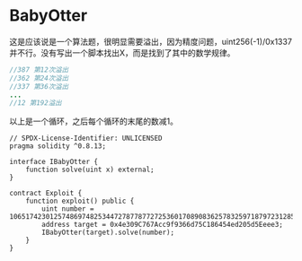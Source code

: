 # BabyOtter

这是应该说是一个算法题，很明显需要溢出，因为精度问题，uint256(-1)/0x1337并不行。没有写出一个脚本找出X，而是找到了其中的数学规律。

```Java
//387 第12次溢出
//362 第24次溢出
//337 第36次溢出
...
//12 第192溢出
```

以上是一个循环，之后每个循环的末尾的数减1。

```solidity
// SPDX-License-Identifier: UNLICENSED
pragma solidity ^0.8.13;

interface IBabyOtter {
    function solve(uint x) external;
}

contract Exploit {
    function exploit() public {
        uint number = 106517423012574869748253447278778772725360170890836257832597187972312850502279;
        address target = 0x4e309C767Acc9f9366d75C186454ed205d5Eeee3;
        IBabyOtter(target).solve(number);
    }
}
```

